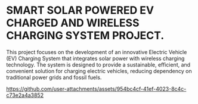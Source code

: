 # SMART SOLAR POWERED EV CHARGED AND WIRELESS CHARGING SYSTEM PROJECT.
This project focuses on the development of an innovative Electric Vehicle (EV) Charging System that integrates solar power with wireless charging technology. The system is designed to provide a sustainable, efficient, and convenient solution for charging electric vehicles, reducing dependency on traditional power grids and fossil fuels.


https://github.com/user-attachments/assets/954bc4cf-41ef-4023-8c4c-c73e2a4a3852

